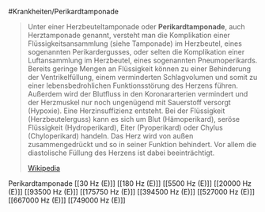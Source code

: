 #Krankheiten/Perikardtamponade

> Unter einer Herzbeuteltamponade oder **Perikardtamponade**, auch Herztamponade genannt, versteht man die Komplikation einer Flüssigkeitsansammlung (siehe Tamponade) im Herzbeutel, eines sogenannten Perikardergusses, oder selten die Komplikation einer Luftansammlung im Herzbeutel, eines sogenannten Pneumoperikards. Bereits geringe Mengen an Flüssigkeit können zu einer Behinderung der Ventrikelfüllung, einem verminderten Schlagvolumen und somit zu einer lebensbedrohlichen Funktionsstörung des Herzens führen. Außerdem wird der Blutfluss in den Koronararterien vermindert und der Herzmuskel nur noch ungenügend mit Sauerstoff versorgt (Hypoxie). Eine Herzinsuffizienz entsteht. Bei der Flüssigkeit (Herzbeutelerguss) kann es sich um Blut (Hämoperikard), seröse Flüssigkeit (Hydroperikard), Eiter (Pyoperikard) oder Chylus (Chyloperikard) handeln. Das Herz wird von außen zusammengedrückt und so in seiner Funktion behindert. Vor allem die diastolische Füllung des Herzens ist dabei beeinträchtigt.
>
> [Wikipedia](https://de.wikipedia.org/wiki/Herzbeuteltamponade)

Perikardtamponade
[[30 Hz (E)]]
[[180 Hz (E)]]
[[5500 Hz (E)]]
[[20000 Hz (E)]]
[[93500 Hz (E)]]
[[175750 Hz (E)]]
[[394500 Hz (E)]]
[[527000 Hz (E)]]
[[667000 Hz (E)]]
[[749000 Hz (E)]]